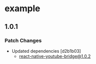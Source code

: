 # example

## 1.0.1

### Patch Changes

- Updated dependencies [d2b1b03]
  - react-native-youtube-bridge@1.0.2
